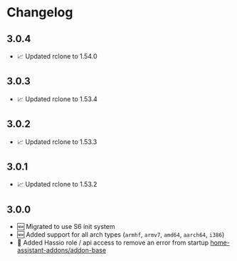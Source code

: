 # Changelog

## 3.0.4

* 📈 Updated rclone to 1.54.0

## 3.0.3

* 📈 Updated rclone to 1.53.4

## 3.0.2

* 📈 Updated rclone to 1.53.3

## 3.0.1

* 📈 Updated rclone to 1.53.2

## 3.0.0

* 🆕 Migrated to use S6 init system
* 🆕 Added support for all arch types (`armhf`, `armv7`, `amd64`, `aarch64`, `i386`)
* 🐞 Added Hassio role / api access to remove an error from startup [home-assistant-addons/addon-base](https://github.com/home-assistant-addons/addon-base/issues/41)
